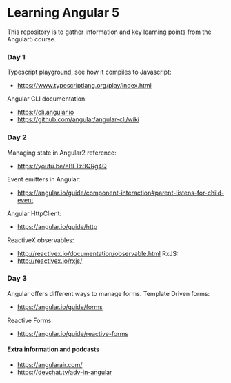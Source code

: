 # Learning Angular 5
This repository is to gather information and key learning points from the Angular5 course.

### Day 1
Typescript playground, see how it compiles to Javascript:
* https://www.typescriptlang.org/play/index.html  

Angular CLI documentation:
* https://cli.angular.io
* https://github.com/angular/angular-cli/wiki

### Day 2 

Managing state in Angular2 reference:
* https://youtu.be/eBLTz8QRg4Q

Event emitters in Angular:
* https://angular.io/guide/component-interaction#parent-listens-for-child-event

Angular HttpClient:
* https://angular.io/guide/http

ReactiveX observables:
* http://reactivex.io/documentation/observable.html
RxJS:
* http://reactivex.io/rxjs/

### Day 3

Angular offers different ways to manage forms.
Template Driven forms:
* https://angular.io/guide/forms

Reactive Forms:
* https://angular.io/guide/reactive-forms


#### Extra information and podcasts

* https://angularair.com/
* https://devchat.tv/adv-in-angular
